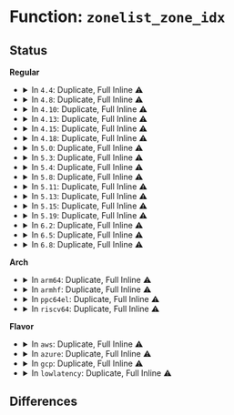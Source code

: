 # Function: <code>zonelist_zone_idx</code>

## Status
<b>Regular</b>
<ul>
<li>
<details>
<summary>In <code>4.4</code>: Duplicate, Full Inline ⚠️</summary>

**Collision:** Static Duplication

**Inline:** Full

**Transformation:** False

**Instances:**

```
In mm/page_alloc.c (0)
Location: include/linux/mmzone.h:897
Inline: True
```
```
In mm/vmscan.c (0)
Location: include/linux/mmzone.h:897
Inline: True
```
```
In mm/mmzone.c (0)
Location: include/linux/mmzone.h:897
Inline: True
```
</details>
</li>
<li>
<details>
<summary>In <code>4.8</code>: Duplicate, Full Inline ⚠️</summary>

**Collision:** Static Duplication

**Inline:** Full

**Transformation:** False

**Instances:**

```
In mm/oom_kill.c (0)
Location: include/linux/mmzone.h:956
Inline: True
```
```
In mm/page_alloc.c (0)
Location: include/linux/mmzone.h:956
Inline: True
```
```
In mm/vmscan.c (0)
Location: include/linux/mmzone.h:956
Inline: True
```
```
In mm/mmzone.c (0)
Location: include/linux/mmzone.h:956
Inline: True
```
```
In mm/compaction.c (0)
Location: include/linux/mmzone.h:956
Inline: True
```
```
In mm/hugetlb.c (0)
Location: include/linux/mmzone.h:956
Inline: True
```
```
In mm/mempolicy.c (0)
Location: include/linux/mmzone.h:956
Inline: True
```
```
In mm/slub.c (0)
Location: include/linux/mmzone.h:956
Inline: True
```
```
In fs/buffer.c (0)
Location: include/linux/mmzone.h:956
Inline: True
```
</details>
</li>
<li>
<details>
<summary>In <code>4.10</code>: Duplicate, Full Inline ⚠️</summary>

**Collision:** Static Duplication

**Inline:** Full

**Transformation:** False

**Instances:**

```
In mm/oom_kill.c (0)
Location: include/linux/mmzone.h:930
Inline: True
```
```
In mm/page_alloc.c (0)
Location: include/linux/mmzone.h:930
Inline: True
```
```
In mm/vmscan.c (0)
Location: include/linux/mmzone.h:930
Inline: True
```
```
In mm/mmzone.c (0)
Location: include/linux/mmzone.h:930
Inline: True
```
```
In mm/compaction.c (0)
Location: include/linux/mmzone.h:930
Inline: True
```
```
In mm/hugetlb.c (0)
Location: include/linux/mmzone.h:930
Inline: True
```
```
In mm/mempolicy.c (0)
Location: include/linux/mmzone.h:930
Inline: True
```
```
In mm/slub.c (0)
Location: include/linux/mmzone.h:930
Inline: True
```
```
In fs/buffer.c (0)
Location: include/linux/mmzone.h:930
Inline: True
```
</details>
</li>
<li>
<details>
<summary>In <code>4.13</code>: Duplicate, Full Inline ⚠️</summary>

**Collision:** Static Duplication

**Inline:** Full

**Transformation:** False

**Instances:**

```
In mm/oom_kill.c (0)
Location: include/linux/mmzone.h:950
Inline: True
```
```
In mm/page_alloc.c (0)
Location: include/linux/mmzone.h:950
Inline: True
```
```
In mm/vmscan.c (0)
Location: include/linux/mmzone.h:950
Inline: True
```
```
In mm/mmzone.c (0)
Location: include/linux/mmzone.h:950
Inline: True
```
```
In mm/compaction.c (0)
Location: include/linux/mmzone.h:950
Inline: True
```
```
In mm/hugetlb.c (0)
Location: include/linux/mmzone.h:950
Inline: True
```
```
In mm/mempolicy.c (0)
Location: include/linux/mmzone.h:950
Inline: True
```
```
In mm/slub.c (0)
Location: include/linux/mmzone.h:950
Inline: True
```
```
In fs/buffer.c (0)
Location: include/linux/mmzone.h:950
Inline: True
```
</details>
</li>
<li>
<details>
<summary>In <code>4.15</code>: Duplicate, Full Inline ⚠️</summary>

**Collision:** Static Duplication

**Inline:** Full

**Transformation:** False

**Instances:**

```
In mm/oom_kill.c (0)
Location: include/linux/mmzone.h:953
Inline: True
```
```
In mm/page_alloc.c (0)
Location: include/linux/mmzone.h:953
Inline: True
```
```
In mm/vmscan.c (0)
Location: include/linux/mmzone.h:953
Inline: True
```
```
In mm/mmzone.c (0)
Location: include/linux/mmzone.h:953
Inline: True
```
```
In mm/compaction.c (0)
Location: include/linux/mmzone.h:953
Inline: True
```
```
In mm/hugetlb.c (0)
Location: include/linux/mmzone.h:953
Inline: True
```
```
In mm/mempolicy.c (0)
Location: include/linux/mmzone.h:953
Inline: True
```
```
In mm/slub.c (0)
Location: include/linux/mmzone.h:953
Inline: True
```
</details>
</li>
<li>
<details>
<summary>In <code>4.18</code>: Duplicate, Full Inline ⚠️</summary>

**Collision:** Static Duplication

**Inline:** Full

**Transformation:** False

**Instances:**

```
In mm/oom_kill.c (0)
Location: include/linux/mmzone.h:952
Inline: True
```
```
In mm/page_alloc.c (0)
Location: include/linux/mmzone.h:952
Inline: True
```
```
In mm/vmscan.c (0)
Location: include/linux/mmzone.h:952
Inline: True
```
```
In mm/mmzone.c (0)
Location: include/linux/mmzone.h:952
Inline: True
```
```
In mm/compaction.c (0)
Location: include/linux/mmzone.h:952
Inline: True
```
```
In mm/hugetlb.c (0)
Location: include/linux/mmzone.h:952
Inline: True
```
```
In mm/mempolicy.c (0)
Location: include/linux/mmzone.h:952
Inline: True
```
```
In mm/slub.c (0)
Location: include/linux/mmzone.h:952
Inline: True
```
</details>
</li>
<li>
<details>
<summary>In <code>5.0</code>: Duplicate, Full Inline ⚠️</summary>

**Collision:** Static Duplication

**Inline:** Full

**Transformation:** False

**Instances:**

```
In mm/oom_kill.c (0)
Location: include/linux/mmzone.h:965
Inline: True
```
```
In mm/page_alloc.c (0)
Location: include/linux/mmzone.h:965
Inline: True
```
```
In mm/vmscan.c (0)
Location: include/linux/mmzone.h:965
Inline: True
```
```
In mm/mmzone.c (0)
Location: include/linux/mmzone.h:965
Inline: True
```
```
In mm/compaction.c (0)
Location: include/linux/mmzone.h:965
Inline: True
```
```
In mm/hugetlb.c (0)
Location: include/linux/mmzone.h:965
Inline: True
```
```
In mm/mempolicy.c (0)
Location: include/linux/mmzone.h:965
Inline: True
```
```
In mm/slub.c (0)
Location: include/linux/mmzone.h:965
Inline: True
```
</details>
</li>
<li>
<details>
<summary>In <code>5.3</code>: Duplicate, Full Inline ⚠️</summary>

**Collision:** Static Duplication

**Inline:** Full

**Transformation:** False

**Instances:**

```
In mm/oom_kill.c (0)
Location: include/linux/mmzone.h:1005
Inline: True
```
```
In mm/vmscan.c (0)
Location: include/linux/mmzone.h:1005
Inline: True
```
```
In mm/mmzone.c (0)
Location: include/linux/mmzone.h:1005
Inline: True
```
```
In mm/compaction.c (0)
Location: include/linux/mmzone.h:1005
Inline: True
```
```
In mm/page_alloc.c (0)
Location: include/linux/mmzone.h:1005
Inline: True
```
```
In mm/hugetlb.c (0)
Location: include/linux/mmzone.h:1005
Inline: True
```
```
In mm/mempolicy.c (0)
Location: include/linux/mmzone.h:1005
Inline: True
```
```
In mm/slub.c (0)
Location: include/linux/mmzone.h:1005
Inline: True
```
</details>
</li>
<li>
<details>
<summary>In <code>5.4</code>: Duplicate, Full Inline ⚠️</summary>

**Collision:** Static Duplication

**Inline:** Full

**Transformation:** False

**Instances:**

```
In mm/oom_kill.c (0)
Location: include/linux/mmzone.h:1012
Inline: True
```
```
In mm/vmscan.c (0)
Location: include/linux/mmzone.h:1012
Inline: True
```
```
In mm/mmzone.c (0)
Location: include/linux/mmzone.h:1012
Inline: True
```
```
In mm/compaction.c (0)
Location: include/linux/mmzone.h:1012
Inline: True
```
```
In mm/page_alloc.c (0)
Location: include/linux/mmzone.h:1012
Inline: True
```
```
In mm/hugetlb.c (0)
Location: include/linux/mmzone.h:1012
Inline: True
```
```
In mm/mempolicy.c (0)
Location: include/linux/mmzone.h:1012
Inline: True
```
```
In mm/slub.c (0)
Location: include/linux/mmzone.h:1012
Inline: True
```
</details>
</li>
<li>
<details>
<summary>In <code>5.8</code>: Duplicate, Full Inline ⚠️</summary>

**Collision:** Static Duplication

**Inline:** Full

**Transformation:** False

**Instances:**

```
In mm/oom_kill.c (ffffffff8125575a)
Location: include/linux/mmzone.h:995
Inline: True
Inline callers:
  - mm/oom_kill.c:constrained_alloc
  - mm/oom_kill.c:constrained_alloc
```
```
In mm/vmscan.c (ffffffff81266f39)
Location: include/linux/mmzone.h:995
Inline: True
Inline callers:
  - mm/vmscan.c:throttle_direct_reclaim
  - mm/vmscan.c:throttle_direct_reclaim
  - mm/vmscan.c:do_try_to_free_pages
  - mm/vmscan.c:do_try_to_free_pages
  - mm/vmscan.c:shrink_zones
  - mm/vmscan.c:shrink_zones
```
```
In mm/mmzone.c (ffffffff81273b58)
Location: include/linux/mmzone.h:995
Inline: True
Inline callers:
  - mm/mmzone.c:__next_zones_zonelist
  - mm/mmzone.c:__next_zones_zonelist
```
```
In mm/compaction.c (ffffffff8128462f)
Location: include/linux/mmzone.h:995
Inline: True
Inline callers:
  - mm/compaction.c:try_to_compact_pages
  - mm/compaction.c:try_to_compact_pages
  - mm/compaction.c:compaction_zonelist_suitable
  - mm/compaction.c:compaction_zonelist_suitable
```
```
In mm/page_alloc.c (ffffffff812b41a8)
Location: include/linux/mmzone.h:995
Inline: True
Inline callers:
  - mm/page_alloc.c:alloc_contig_pages
  - mm/page_alloc.c:alloc_contig_pages
  - mm/page_alloc.c:nr_free_zone_pages
  - mm/page_alloc.c:nr_free_zone_pages
  - mm/page_alloc.c:__alloc_pages_nodemask
  - mm/page_alloc.c:wake_all_kswapds
  - mm/page_alloc.c:wake_all_kswapds
  - mm/page_alloc.c:get_page_from_freelist
  - mm/page_alloc.c:unreserve_highatomic_pageblock
  - mm/page_alloc.c:unreserve_highatomic_pageblock
```
```
In mm/hugetlb.c (ffffffff812c363a)
Location: include/linux/mmzone.h:995
Inline: True
Inline callers:
  - mm/hugetlb.c:dequeue_huge_page_nodemask
  - mm/hugetlb.c:dequeue_huge_page_nodemask
```
```
In mm/mempolicy.c (ffffffff812d04de)
Location: include/linux/mmzone.h:995
Inline: True
Inline callers:
  - mm/mempolicy.c:mpol_misplaced
  - mm/mempolicy.c:mempolicy_slab_node
```
```
In mm/slub.c (ffffffff812db00e)
Location: include/linux/mmzone.h:995
Inline: True
Inline callers:
  - mm/slub.c:get_any_partial
  - mm/slub.c:get_any_partial
```
</details>
</li>
<li>
<details>
<summary>In <code>5.11</code>: Duplicate, Full Inline ⚠️</summary>

**Collision:** Static Duplication

**Inline:** Full

**Transformation:** False

**Instances:**

```
In mm/oom_kill.c (ffffffff812603da)
Location: include/linux/mmzone.h:1033
Inline: True
Inline callers:
  - mm/oom_kill.c:constrained_alloc
  - mm/oom_kill.c:constrained_alloc
```
```
In mm/vmscan.c (ffffffff81271989)
Location: include/linux/mmzone.h:1033
Inline: True
Inline callers:
  - mm/vmscan.c:throttle_direct_reclaim
  - mm/vmscan.c:throttle_direct_reclaim
  - mm/vmscan.c:do_try_to_free_pages
  - mm/vmscan.c:do_try_to_free_pages
  - mm/vmscan.c:shrink_zones
  - mm/vmscan.c:shrink_zones
```
```
In mm/mmzone.c (ffffffff8127e3b4)
Location: include/linux/mmzone.h:1033
Inline: True
Inline callers:
  - mm/mmzone.c:__next_zones_zonelist
  - mm/mmzone.c:__next_zones_zonelist
```
```
In mm/compaction.c (ffffffff8128e92e)
Location: include/linux/mmzone.h:1033
Inline: True
Inline callers:
  - mm/compaction.c:try_to_compact_pages
  - mm/compaction.c:try_to_compact_pages
  - mm/compaction.c:compaction_zonelist_suitable
  - mm/compaction.c:compaction_zonelist_suitable
```
```
In mm/page_alloc.c (ffffffff812bfc28)
Location: include/linux/mmzone.h:1033
Inline: True
Inline callers:
  - mm/page_alloc.c:alloc_contig_pages
  - mm/page_alloc.c:alloc_contig_pages
  - mm/page_alloc.c:nr_free_zone_pages
  - mm/page_alloc.c:nr_free_zone_pages
  - mm/page_alloc.c:__alloc_pages_nodemask
  - mm/page_alloc.c:wake_all_kswapds
  - mm/page_alloc.c:wake_all_kswapds
  - mm/page_alloc.c:get_page_from_freelist
  - mm/page_alloc.c:unreserve_highatomic_pageblock
  - mm/page_alloc.c:unreserve_highatomic_pageblock
```
```
In mm/hugetlb.c (ffffffff812cf5b8)
Location: include/linux/mmzone.h:1033
Inline: True
Inline callers:
  - mm/hugetlb.c:dequeue_huge_page_nodemask
  - mm/hugetlb.c:dequeue_huge_page_nodemask
```
```
In mm/mempolicy.c (ffffffff812dbffe)
Location: include/linux/mmzone.h:1033
Inline: True
Inline callers:
  - mm/mempolicy.c:mpol_misplaced
  - mm/mempolicy.c:mempolicy_slab_node
```
```
In mm/slub.c (ffffffff812e78fe)
Location: include/linux/mmzone.h:1033
Inline: True
Inline callers:
  - mm/slub.c:get_any_partial
  - mm/slub.c:get_any_partial
```
</details>
</li>
<li>
<details>
<summary>In <code>5.13</code>: Duplicate, Full Inline ⚠️</summary>

**Collision:** Static Duplication

**Inline:** Full

**Transformation:** False

**Instances:**

```
In mm/oom_kill.c (ffffffff812650ca)
Location: include/linux/mmzone.h:1093
Inline: True
Inline callers:
  - mm/oom_kill.c:constrained_alloc
  - mm/oom_kill.c:constrained_alloc
```
```
In mm/vmscan.c (ffffffff81276c79)
Location: include/linux/mmzone.h:1093
Inline: True
Inline callers:
  - mm/vmscan.c:throttle_direct_reclaim
  - mm/vmscan.c:throttle_direct_reclaim
  - mm/vmscan.c:do_try_to_free_pages
  - mm/vmscan.c:do_try_to_free_pages
  - mm/vmscan.c:do_try_to_free_pages
  - mm/vmscan.c:do_try_to_free_pages
```
```
In mm/mmzone.c (ffffffff81283523)
Location: include/linux/mmzone.h:1093
Inline: True
Inline callers:
  - mm/mmzone.c:__next_zones_zonelist
  - mm/mmzone.c:__next_zones_zonelist
```
```
In mm/compaction.c (ffffffff81293fbe)
Location: include/linux/mmzone.h:1093
Inline: True
Inline callers:
  - mm/compaction.c:try_to_compact_pages
  - mm/compaction.c:try_to_compact_pages
  - mm/compaction.c:compaction_zonelist_suitable
  - mm/compaction.c:compaction_zonelist_suitable
```
```
In mm/page_alloc.c (ffffffff812c5386)
Location: include/linux/mmzone.h:1093
Inline: True
Inline callers:
  - mm/page_alloc.c:alloc_contig_pages
  - mm/page_alloc.c:alloc_contig_pages
  - mm/page_alloc.c:nr_free_zone_pages
  - mm/page_alloc.c:nr_free_zone_pages
  - mm/page_alloc.c:__alloc_pages
  - mm/page_alloc.c:__alloc_pages_bulk
  - mm/page_alloc.c:__alloc_pages_bulk
  - mm/page_alloc.c:__alloc_pages_bulk
  - mm/page_alloc.c:__alloc_pages_bulk
  - mm/page_alloc.c:wake_all_kswapds
  - mm/page_alloc.c:wake_all_kswapds
  - mm/page_alloc.c:get_page_from_freelist
  - mm/page_alloc.c:unreserve_highatomic_pageblock
  - mm/page_alloc.c:unreserve_highatomic_pageblock
```
```
In mm/hugetlb.c (ffffffff812d6793)
Location: include/linux/mmzone.h:1093
Inline: True
Inline callers:
  - mm/hugetlb.c:dequeue_huge_page_nodemask
  - mm/hugetlb.c:dequeue_huge_page_nodemask
```
```
In mm/mempolicy.c (ffffffff812e3874)
Location: include/linux/mmzone.h:1093
Inline: True
Inline callers:
  - mm/mempolicy.c:mpol_misplaced
  - mm/mempolicy.c:mempolicy_slab_node
```
```
In mm/slub.c (ffffffff812ef06e)
Location: include/linux/mmzone.h:1093
Inline: True
Inline callers:
  - mm/slub.c:get_any_partial
  - mm/slub.c:get_any_partial
```
</details>
</li>
<li>
<details>
<summary>In <code>5.15</code>: Duplicate, Full Inline ⚠️</summary>

**Collision:** Static Duplication

**Inline:** Full

**Transformation:** False

**Instances:**

```
In mm/oom_kill.c (ffffffff812a18fa)
Location: include/linux/mmzone.h:1133
Inline: True
Inline callers:
  - mm/oom_kill.c:constrained_alloc
  - mm/oom_kill.c:constrained_alloc
```
```
In mm/vmscan.c (ffffffff812b45a9)
Location: include/linux/mmzone.h:1133
Inline: True
Inline callers:
  - mm/vmscan.c:throttle_direct_reclaim
  - mm/vmscan.c:throttle_direct_reclaim
  - mm/vmscan.c:do_try_to_free_pages
  - mm/vmscan.c:do_try_to_free_pages
  - mm/vmscan.c:do_try_to_free_pages
  - mm/vmscan.c:do_try_to_free_pages
```
```
In mm/mmzone.c (ffffffff812c1723)
Location: include/linux/mmzone.h:1133
Inline: True
Inline callers:
  - mm/mmzone.c:__next_zones_zonelist
  - mm/mmzone.c:__next_zones_zonelist
```
```
In mm/compaction.c (ffffffff812d455f)
Location: include/linux/mmzone.h:1133
Inline: True
Inline callers:
  - mm/compaction.c:try_to_compact_pages
  - mm/compaction.c:try_to_compact_pages
  - mm/compaction.c:compaction_zonelist_suitable
  - mm/compaction.c:compaction_zonelist_suitable
```
```
In mm/page_alloc.c (ffffffff813098e6)
Location: include/linux/mmzone.h:1133
Inline: True
Inline callers:
  - mm/page_alloc.c:alloc_contig_pages
  - mm/page_alloc.c:alloc_contig_pages
  - mm/page_alloc.c:nr_free_zone_pages
  - mm/page_alloc.c:nr_free_zone_pages
  - mm/page_alloc.c:__alloc_pages
  - mm/page_alloc.c:__alloc_pages_bulk
  - mm/page_alloc.c:__alloc_pages_bulk
  - mm/page_alloc.c:__alloc_pages_bulk
  - mm/page_alloc.c:__alloc_pages_bulk
  - mm/page_alloc.c:wake_all_kswapds
  - mm/page_alloc.c:wake_all_kswapds
  - mm/page_alloc.c:get_page_from_freelist
  - mm/page_alloc.c:unreserve_highatomic_pageblock
  - mm/page_alloc.c:unreserve_highatomic_pageblock
```
```
In mm/hugetlb.c (ffffffff8131c527)
Location: include/linux/mmzone.h:1133
Inline: True
Inline callers:
  - mm/hugetlb.c:dequeue_huge_page_nodemask
  - mm/hugetlb.c:dequeue_huge_page_nodemask
```
```
In mm/mempolicy.c (ffffffff8132aa2a)
Location: include/linux/mmzone.h:1133
Inline: True
Inline callers:
  - mm/mempolicy.c:mpol_misplaced
  - mm/mempolicy.c:mempolicy_slab_node
```
```
In mm/slub.c (ffffffff8133737e)
Location: include/linux/mmzone.h:1133
Inline: True
Inline callers:
  - mm/slub.c:get_any_partial
  - mm/slub.c:get_any_partial
```
</details>
</li>
<li>
<details>
<summary>In <code>5.19</code>: Duplicate, Full Inline ⚠️</summary>

**Collision:** Static Duplication

**Inline:** Full

**Transformation:** False

**Instances:**

```
In kernel/cgroup/cpuset.c (ffffffff811d7e45)
Location: include/linux/mmzone.h:1154
Inline: True
Inline callers:
  - kernel/cgroup/cpuset.c:cpuset_write_resmask
```
```
In mm/oom_kill.c (ffffffff812f97ba)
Location: include/linux/mmzone.h:1154
Inline: True
Inline callers:
  - mm/oom_kill.c:constrained_alloc
  - mm/oom_kill.c:constrained_alloc
```
```
In mm/vmscan.c (ffffffff81310584)
Location: include/linux/mmzone.h:1154
Inline: True
Inline callers:
  - mm/vmscan.c:throttle_direct_reclaim
  - mm/vmscan.c:throttle_direct_reclaim
  - mm/vmscan.c:do_try_to_free_pages
  - mm/vmscan.c:do_try_to_free_pages
```
```
In mm/mmzone.c (ffffffff8131e7ed)
Location: include/linux/mmzone.h:1154
Inline: True
Inline callers:
  - mm/mmzone.c:__next_zones_zonelist
  - mm/mmzone.c:__next_zones_zonelist
```
```
In mm/compaction.c (ffffffff8133350a)
Location: include/linux/mmzone.h:1154
Inline: True
Inline callers:
  - mm/compaction.c:try_to_compact_pages
  - mm/compaction.c:try_to_compact_pages
  - mm/compaction.c:compaction_zonelist_suitable
  - mm/compaction.c:compaction_zonelist_suitable
```
```
In mm/page_alloc.c (ffffffff81372144)
Location: include/linux/mmzone.h:1154
Inline: True
Inline callers:
  - mm/page_alloc.c:alloc_contig_pages
  - mm/page_alloc.c:alloc_contig_pages
  - mm/page_alloc.c:nr_free_zone_pages
  - mm/page_alloc.c:nr_free_zone_pages
  - mm/page_alloc.c:__alloc_pages
  - mm/page_alloc.c:__alloc_pages_bulk
  - mm/page_alloc.c:__alloc_pages_bulk
  - mm/page_alloc.c:__alloc_pages_bulk
  - mm/page_alloc.c:__alloc_pages_bulk
  - mm/page_alloc.c:wake_all_kswapds
  - mm/page_alloc.c:wake_all_kswapds
  - mm/page_alloc.c:get_page_from_freelist
  - mm/page_alloc.c:unreserve_highatomic_pageblock
  - mm/page_alloc.c:unreserve_highatomic_pageblock
```
```
In mm/hugetlb.c (ffffffff813876a2)
Location: include/linux/mmzone.h:1154
Inline: True
Inline callers:
  - mm/hugetlb.c:dequeue_huge_page_nodemask
  - mm/hugetlb.c:dequeue_huge_page_nodemask
```
```
In mm/mempolicy.c (ffffffff8139a42b)
Location: include/linux/mmzone.h:1154
Inline: True
Inline callers:
  - mm/mempolicy.c:mpol_misplaced
  - mm/mempolicy.c:mempolicy_slab_node
```
```
In mm/slub.c (ffffffff813a8c7e)
Location: include/linux/mmzone.h:1154
Inline: True
Inline callers:
  - mm/slub.c:get_any_partial
  - mm/slub.c:get_any_partial
```
</details>
</li>
<li>
<details>
<summary>In <code>6.2</code>: Duplicate, Full Inline ⚠️</summary>

**Collision:** Static Duplication

**Inline:** Full

**Transformation:** False

**Instances:**

```
In kernel/cgroup/cpuset.c (ffffffff8121cd4e)
Location: include/linux/mmzone.h:1470
Inline: True
Inline callers:
  - kernel/cgroup/cpuset.c:cpuset_write_resmask
```
```
In mm/oom_kill.c (ffffffff8136339a)
Location: include/linux/mmzone.h:1470
Inline: True
Inline callers:
  - mm/oom_kill.c:constrained_alloc
  - mm/oom_kill.c:constrained_alloc
```
```
In mm/vmscan.c (ffffffff81383bf4)
Location: include/linux/mmzone.h:1470
Inline: True
Inline callers:
  - mm/vmscan.c:throttle_direct_reclaim
  - mm/vmscan.c:throttle_direct_reclaim
  - mm/vmscan.c:do_try_to_free_pages
  - mm/vmscan.c:do_try_to_free_pages
```
```
In mm/mmzone.c (ffffffff813922dd)
Location: include/linux/mmzone.h:1470
Inline: True
Inline callers:
  - mm/mmzone.c:__next_zones_zonelist
  - mm/mmzone.c:__next_zones_zonelist
```
```
In mm/compaction.c (ffffffff813aa216)
Location: include/linux/mmzone.h:1470
Inline: True
Inline callers:
  - mm/compaction.c:try_to_compact_pages
  - mm/compaction.c:try_to_compact_pages
  - mm/compaction.c:compaction_zonelist_suitable
  - mm/compaction.c:compaction_zonelist_suitable
```
```
In mm/page_alloc.c (ffffffff813ef974)
Location: include/linux/mmzone.h:1470
Inline: True
Inline callers:
  - mm/page_alloc.c:alloc_contig_pages
  - mm/page_alloc.c:alloc_contig_pages
  - mm/page_alloc.c:nr_free_zone_pages
  - mm/page_alloc.c:nr_free_zone_pages
  - mm/page_alloc.c:__alloc_pages
  - mm/page_alloc.c:__alloc_pages_bulk
  - mm/page_alloc.c:__alloc_pages_bulk
  - mm/page_alloc.c:__alloc_pages_bulk
  - mm/page_alloc.c:__alloc_pages_bulk
  - mm/page_alloc.c:wake_all_kswapds
  - mm/page_alloc.c:wake_all_kswapds
  - mm/page_alloc.c:get_page_from_freelist
  - mm/page_alloc.c:unreserve_highatomic_pageblock
  - mm/page_alloc.c:unreserve_highatomic_pageblock
```
```
In mm/hugetlb.c (ffffffff81405ad2)
Location: include/linux/mmzone.h:1470
Inline: True
Inline callers:
  - mm/hugetlb.c:dequeue_huge_page_nodemask
  - mm/hugetlb.c:dequeue_huge_page_nodemask
```
```
In mm/mempolicy.c (ffffffff8141a44b)
Location: include/linux/mmzone.h:1470
Inline: True
Inline callers:
  - mm/mempolicy.c:mpol_misplaced
  - mm/mempolicy.c:mempolicy_slab_node
```
```
In mm/slub.c (ffffffff81429d54)
Location: include/linux/mmzone.h:1470
Inline: True
Inline callers:
  - mm/slub.c:get_any_partial
  - mm/slub.c:get_any_partial
```
</details>
</li>
<li>
<details>
<summary>In <code>6.5</code>: Duplicate, Full Inline ⚠️</summary>

**Collision:** Static Duplication

**Inline:** Full

**Transformation:** False

**Instances:**

```
In kernel/cgroup/cpuset.c (ffffffff8123319e)
Location: include/linux/mmzone.h:1595
Inline: True
Inline callers:
  - kernel/cgroup/cpuset.c:cpuset_write_resmask
```
```
In mm/oom_kill.c (ffffffff813957ea)
Location: include/linux/mmzone.h:1595
Inline: True
Inline callers:
  - mm/oom_kill.c:constrained_alloc
  - mm/oom_kill.c:constrained_alloc
```
```
In mm/vmscan.c (ffffffff813b56a4)
Location: include/linux/mmzone.h:1595
Inline: True
Inline callers:
  - mm/vmscan.c:throttle_direct_reclaim
  - mm/vmscan.c:throttle_direct_reclaim
  - mm/vmscan.c:do_try_to_free_pages
  - mm/vmscan.c:do_try_to_free_pages
```
```
In mm/mmzone.c (ffffffff813c4cdd)
Location: include/linux/mmzone.h:1595
Inline: True
Inline callers:
  - mm/mmzone.c:__next_zones_zonelist
  - mm/mmzone.c:__next_zones_zonelist
```
```
In mm/compaction.c (ffffffff813dd4aa)
Location: include/linux/mmzone.h:1595
Inline: True
Inline callers:
  - mm/compaction.c:try_to_compact_pages
  - mm/compaction.c:try_to_compact_pages
  - mm/compaction.c:compaction_zonelist_suitable
  - mm/compaction.c:compaction_zonelist_suitable
```
```
In mm/page_alloc.c (ffffffff814234e6)
Location: include/linux/mmzone.h:1595
Inline: True
Inline callers:
  - mm/page_alloc.c:alloc_contig_pages
  - mm/page_alloc.c:alloc_contig_pages
  - mm/page_alloc.c:nr_free_zone_pages
  - mm/page_alloc.c:nr_free_zone_pages
  - mm/page_alloc.c:__alloc_pages
  - mm/page_alloc.c:__alloc_pages_bulk
  - mm/page_alloc.c:__alloc_pages_bulk
  - mm/page_alloc.c:__alloc_pages_bulk
  - mm/page_alloc.c:__alloc_pages_bulk
  - mm/page_alloc.c:wake_all_kswapds
  - mm/page_alloc.c:wake_all_kswapds
  - mm/page_alloc.c:get_page_from_freelist
  - mm/page_alloc.c:unreserve_highatomic_pageblock
  - mm/page_alloc.c:unreserve_highatomic_pageblock
```
```
In mm/hugetlb.c (ffffffff8143900f)
Location: include/linux/mmzone.h:1595
Inline: True
Inline callers:
  - mm/hugetlb.c:dequeue_hugetlb_folio_nodemask
  - mm/hugetlb.c:dequeue_hugetlb_folio_nodemask
```
```
In mm/mempolicy.c (ffffffff8144d9fc)
Location: include/linux/mmzone.h:1595
Inline: True
Inline callers:
  - mm/mempolicy.c:mpol_misplaced
  - mm/mempolicy.c:mempolicy_slab_node
```
```
In mm/slub.c (ffffffff8145f137)
Location: include/linux/mmzone.h:1595
Inline: True
Inline callers:
  - mm/slub.c:get_any_partial
  - mm/slub.c:get_any_partial
```
</details>
</li>
<li>
<details>
<summary>In <code>6.8</code>: Duplicate, Full Inline ⚠️</summary>

**Collision:** Static Duplication

**Inline:** Full

**Transformation:** False

**Instances:**

```
In kernel/cgroup/cpuset.c (ffffffff8124d0f6)
Location: include/linux/mmzone.h:1605
Inline: True
Inline callers:
  - kernel/cgroup/cpuset.c:cpuset_write_resmask
```
```
In mm/oom_kill.c (ffffffff813bf5aa)
Location: include/linux/mmzone.h:1605
Inline: True
Inline callers:
  - mm/oom_kill.c:constrained_alloc
  - mm/oom_kill.c:constrained_alloc
```
```
In mm/vmscan.c (ffffffff813de694)
Location: include/linux/mmzone.h:1605
Inline: True
Inline callers:
  - mm/vmscan.c:throttle_direct_reclaim
  - mm/vmscan.c:throttle_direct_reclaim
  - mm/vmscan.c:do_try_to_free_pages
  - mm/vmscan.c:do_try_to_free_pages
```
```
In mm/mmzone.c (ffffffff813ef6fd)
Location: include/linux/mmzone.h:1605
Inline: True
Inline callers:
  - mm/mmzone.c:__next_zones_zonelist
  - mm/mmzone.c:__next_zones_zonelist
```
```
In mm/compaction.c (ffffffff8140740a)
Location: include/linux/mmzone.h:1605
Inline: True
Inline callers:
  - mm/compaction.c:try_to_compact_pages
  - mm/compaction.c:try_to_compact_pages
  - mm/compaction.c:compaction_zonelist_suitable
  - mm/compaction.c:compaction_zonelist_suitable
```
```
In mm/page_alloc.c (ffffffff81450416)
Location: include/linux/mmzone.h:1605
Inline: True
Inline callers:
  - mm/page_alloc.c:alloc_contig_pages
  - mm/page_alloc.c:alloc_contig_pages
  - mm/page_alloc.c:nr_free_zone_pages
  - mm/page_alloc.c:nr_free_zone_pages
  - mm/page_alloc.c:__alloc_pages
  - mm/page_alloc.c:__alloc_pages_bulk
  - mm/page_alloc.c:__alloc_pages_bulk
  - mm/page_alloc.c:__alloc_pages_bulk
  - mm/page_alloc.c:__alloc_pages_bulk
  - mm/page_alloc.c:wake_all_kswapds
  - mm/page_alloc.c:wake_all_kswapds
  - mm/page_alloc.c:get_page_from_freelist
  - mm/page_alloc.c:unreserve_highatomic_pageblock
  - mm/page_alloc.c:unreserve_highatomic_pageblock
```
```
In mm/slub.c (ffffffff8145a2a5)
Location: include/linux/mmzone.h:1605
Inline: True
Inline callers:
  - mm/slub.c:get_any_partial
  - mm/slub.c:get_any_partial
```
```
In mm/hugetlb.c (ffffffff81472b3f)
Location: include/linux/mmzone.h:1605
Inline: True
Inline callers:
  - mm/hugetlb.c:dequeue_hugetlb_folio_nodemask
  - mm/hugetlb.c:dequeue_hugetlb_folio_nodemask
```
```
In mm/mempolicy.c (ffffffff8148764b)
Location: include/linux/mmzone.h:1605
Inline: True
Inline callers:
  - mm/mempolicy.c:mpol_misplaced
  - mm/mempolicy.c:mempolicy_slab_node
```
</details>
</li>
</ul>
<b>Arch</b>
<ul>
<li>
<details>
<summary>In <code>arm64</code>: Duplicate, Full Inline ⚠️</summary>

**Collision:** Static Duplication

**Inline:** Full

**Transformation:** False

**Instances:**

```
In mm/oom_kill.c (0)
Location: include/linux/mmzone.h:1012
Inline: True
```
```
In mm/vmscan.c (0)
Location: include/linux/mmzone.h:1012
Inline: True
```
```
In mm/mmzone.c (0)
Location: include/linux/mmzone.h:1012
Inline: True
```
```
In mm/compaction.c (0)
Location: include/linux/mmzone.h:1012
Inline: True
```
```
In mm/page_alloc.c (0)
Location: include/linux/mmzone.h:1012
Inline: True
```
```
In mm/hugetlb.c (0)
Location: include/linux/mmzone.h:1012
Inline: True
```
```
In mm/mempolicy.c (0)
Location: include/linux/mmzone.h:1012
Inline: True
```
```
In mm/slub.c (0)
Location: include/linux/mmzone.h:1012
Inline: True
```
</details>
</li>
<li>
<details>
<summary>In <code>armhf</code>: Duplicate, Full Inline ⚠️</summary>

**Collision:** Static Duplication

**Inline:** Full

**Transformation:** False

**Instances:**

```
In mm/vmscan.c (c04f7088)
Location: include/linux/mmzone.h:1012
Inline: True
Inline callers:
  - mm/vmscan.c:try_to_free_pages
  - mm/vmscan.c:try_to_free_pages
  - mm/vmscan.c:do_try_to_free_pages
  - mm/vmscan.c:do_try_to_free_pages
  - mm/vmscan.c:do_try_to_free_pages
  - mm/vmscan.c:do_try_to_free_pages
```
```
In mm/mmzone.c (c0500560)
Location: include/linux/mmzone.h:1012
Inline: True
Inline callers:
  - mm/mmzone.c:__next_zones_zonelist
  - mm/mmzone.c:__next_zones_zonelist
```
```
In mm/compaction.c (c05114f0)
Location: include/linux/mmzone.h:1012
Inline: True
Inline callers:
  - mm/compaction.c:try_to_compact_pages
  - mm/compaction.c:try_to_compact_pages
  - mm/compaction.c:try_to_compact_pages
  - mm/compaction.c:compaction_zonelist_suitable
  - mm/compaction.c:compaction_zonelist_suitable
  - mm/compaction.c:compaction_zonelist_suitable
```
```
In mm/page_alloc.c (c052dcf8)
Location: include/linux/mmzone.h:1012
Inline: True
Inline callers:
  - mm/page_alloc.c:nr_free_zone_pages
  - mm/page_alloc.c:nr_free_zone_pages
  - mm/page_alloc.c:__alloc_pages_nodemask
  - mm/page_alloc.c:__alloc_pages_slowpath
  - mm/page_alloc.c:__alloc_pages_slowpath
  - mm/page_alloc.c:__alloc_pages_slowpath
  - mm/page_alloc.c:__alloc_pages_slowpath
  - mm/page_alloc.c:__alloc_pages_slowpath
  - mm/page_alloc.c:wake_all_kswapds
  - mm/page_alloc.c:wake_all_kswapds
  - mm/page_alloc.c:get_page_from_freelist
  - mm/page_alloc.c:get_page_from_freelist
  - mm/page_alloc.c:unreserve_highatomic_pageblock
  - mm/page_alloc.c:unreserve_highatomic_pageblock
```
</details>
</li>
<li>
<details>
<summary>In <code>ppc64el</code>: Duplicate, Full Inline ⚠️</summary>

**Collision:** Static Duplication

**Inline:** Full

**Transformation:** False

**Instances:**

```
In mm/oom_kill.c (0)
Location: include/linux/mmzone.h:1012
Inline: True
```
```
In mm/vmscan.c (0)
Location: include/linux/mmzone.h:1012
Inline: True
```
```
In mm/mmzone.c (0)
Location: include/linux/mmzone.h:1012
Inline: True
```
```
In mm/compaction.c (0)
Location: include/linux/mmzone.h:1012
Inline: True
```
```
In mm/page_alloc.c (0)
Location: include/linux/mmzone.h:1012
Inline: True
```
```
In mm/hugetlb.c (0)
Location: include/linux/mmzone.h:1012
Inline: True
```
```
In mm/mempolicy.c (0)
Location: include/linux/mmzone.h:1012
Inline: True
```
```
In mm/slub.c (0)
Location: include/linux/mmzone.h:1012
Inline: True
```
</details>
</li>
<li>
<details>
<summary>In <code>riscv64</code>: Duplicate, Full Inline ⚠️</summary>

**Collision:** Static Duplication

**Inline:** Full

**Transformation:** False

**Instances:**

```
In mm/vmscan.c (0)
Location: include/linux/mmzone.h:1012
Inline: True
```
```
In mm/mmzone.c (0)
Location: include/linux/mmzone.h:1012
Inline: True
```
```
In mm/compaction.c (0)
Location: include/linux/mmzone.h:1012
Inline: True
```
```
In mm/page_alloc.c (0)
Location: include/linux/mmzone.h:1012
Inline: True
```
```
In mm/hugetlb.c (0)
Location: include/linux/mmzone.h:1012
Inline: True
```
</details>
</li>
</ul>
<b>Flavor</b>
<ul>
<li>
<details>
<summary>In <code>aws</code>: Duplicate, Full Inline ⚠️</summary>

**Collision:** Static Duplication

**Inline:** Full

**Transformation:** False

**Instances:**

```
In mm/oom_kill.c (0)
Location: include/linux/mmzone.h:1012
Inline: True
```
```
In mm/vmscan.c (0)
Location: include/linux/mmzone.h:1012
Inline: True
```
```
In mm/mmzone.c (0)
Location: include/linux/mmzone.h:1012
Inline: True
```
```
In mm/compaction.c (0)
Location: include/linux/mmzone.h:1012
Inline: True
```
```
In mm/page_alloc.c (0)
Location: include/linux/mmzone.h:1012
Inline: True
```
```
In mm/hugetlb.c (0)
Location: include/linux/mmzone.h:1012
Inline: True
```
```
In mm/mempolicy.c (0)
Location: include/linux/mmzone.h:1012
Inline: True
```
```
In mm/slub.c (0)
Location: include/linux/mmzone.h:1012
Inline: True
```
</details>
</li>
<li>
<details>
<summary>In <code>azure</code>: Duplicate, Full Inline ⚠️</summary>

**Collision:** Static Duplication

**Inline:** Full

**Transformation:** False

**Instances:**

```
In mm/oom_kill.c (0)
Location: include/linux/mmzone.h:1012
Inline: True
```
```
In mm/vmscan.c (0)
Location: include/linux/mmzone.h:1012
Inline: True
```
```
In mm/mmzone.c (0)
Location: include/linux/mmzone.h:1012
Inline: True
```
```
In mm/compaction.c (0)
Location: include/linux/mmzone.h:1012
Inline: True
```
```
In mm/page_alloc.c (0)
Location: include/linux/mmzone.h:1012
Inline: True
```
```
In mm/hugetlb.c (0)
Location: include/linux/mmzone.h:1012
Inline: True
```
```
In mm/mempolicy.c (0)
Location: include/linux/mmzone.h:1012
Inline: True
```
```
In mm/slub.c (0)
Location: include/linux/mmzone.h:1012
Inline: True
```
</details>
</li>
<li>
<details>
<summary>In <code>gcp</code>: Duplicate, Full Inline ⚠️</summary>

**Collision:** Static Duplication

**Inline:** Full

**Transformation:** False

**Instances:**

```
In mm/oom_kill.c (0)
Location: include/linux/mmzone.h:1012
Inline: True
```
```
In mm/vmscan.c (0)
Location: include/linux/mmzone.h:1012
Inline: True
```
```
In mm/mmzone.c (0)
Location: include/linux/mmzone.h:1012
Inline: True
```
```
In mm/compaction.c (0)
Location: include/linux/mmzone.h:1012
Inline: True
```
```
In mm/page_alloc.c (0)
Location: include/linux/mmzone.h:1012
Inline: True
```
```
In mm/hugetlb.c (0)
Location: include/linux/mmzone.h:1012
Inline: True
```
```
In mm/mempolicy.c (0)
Location: include/linux/mmzone.h:1012
Inline: True
```
```
In mm/slub.c (0)
Location: include/linux/mmzone.h:1012
Inline: True
```
</details>
</li>
<li>
<details>
<summary>In <code>lowlatency</code>: Duplicate, Full Inline ⚠️</summary>

**Collision:** Static Duplication

**Inline:** Full

**Transformation:** False

**Instances:**

```
In mm/oom_kill.c (0)
Location: include/linux/mmzone.h:1012
Inline: True
```
```
In mm/vmscan.c (0)
Location: include/linux/mmzone.h:1012
Inline: True
```
```
In mm/mmzone.c (0)
Location: include/linux/mmzone.h:1012
Inline: True
```
```
In mm/compaction.c (0)
Location: include/linux/mmzone.h:1012
Inline: True
```
```
In mm/page_alloc.c (0)
Location: include/linux/mmzone.h:1012
Inline: True
```
```
In mm/hugetlb.c (0)
Location: include/linux/mmzone.h:1012
Inline: True
```
```
In mm/mempolicy.c (0)
Location: include/linux/mmzone.h:1012
Inline: True
```
```
In mm/slub.c (0)
Location: include/linux/mmzone.h:1012
Inline: True
```
</details>
</li>
</ul>

## Differences
